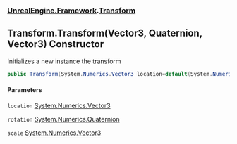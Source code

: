 ### [UnrealEngine.Framework](UnrealEngine_Framework.md 'UnrealEngine.Framework').[Transform](Transform.md 'UnrealEngine.Framework.Transform')
## Transform.Transform(Vector3, Quaternion, Vector3) Constructor
Initializes a new instance the transform  
```csharp
public Transform(System.Numerics.Vector3 location=default(System.Numerics.Vector3), System.Numerics.Quaternion rotation=default(System.Numerics.Quaternion), System.Numerics.Vector3 scale=default(System.Numerics.Vector3));
```
#### Parameters
<a name='UnrealEngine_Framework_Transform_Transform(System_Numerics_Vector3_System_Numerics_Quaternion_System_Numerics_Vector3)_location'></a>
`location` [System.Numerics.Vector3](https://docs.microsoft.com/en-us/dotnet/api/System.Numerics.Vector3 'System.Numerics.Vector3')  
  
<a name='UnrealEngine_Framework_Transform_Transform(System_Numerics_Vector3_System_Numerics_Quaternion_System_Numerics_Vector3)_rotation'></a>
`rotation` [System.Numerics.Quaternion](https://docs.microsoft.com/en-us/dotnet/api/System.Numerics.Quaternion 'System.Numerics.Quaternion')  
  
<a name='UnrealEngine_Framework_Transform_Transform(System_Numerics_Vector3_System_Numerics_Quaternion_System_Numerics_Vector3)_scale'></a>
`scale` [System.Numerics.Vector3](https://docs.microsoft.com/en-us/dotnet/api/System.Numerics.Vector3 'System.Numerics.Vector3')  
  
